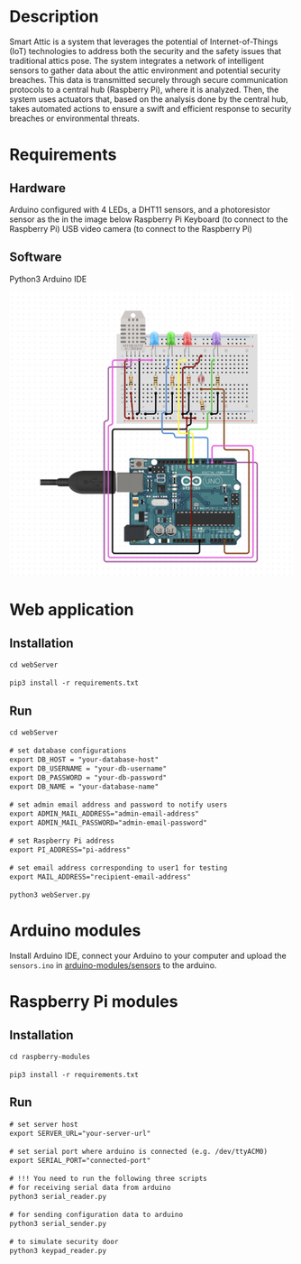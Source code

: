 # Description
Smart Attic is a system that leverages the potential of Internet-of-Things (IoT) technologies 
to address both the security and the safety issues that traditional attics pose. 
The system integrates a network of intelligent sensors to gather data about the attic environment 
and potential security breaches. This data is transmitted securely through secure 
communication protocols to a central hub (Raspberry Pi), where it is analyzed. Then, the system 
uses actuators that, based on the analysis done by the central hub, takes automated actions 
to ensure a swift and efficient response to security breaches or environmental threats.

# Requirements

## Hardware
Arduino configured with 4 LEDs, a DHT11 sensors, and a photoresistor sensor as the in the image below
Raspberry Pi
Keyboard (to connect to the Raspberry Pi)
USB video camera (to connect to the Raspberry Pi)

## Software
Python3
Arduino IDE

![Arduino Configuration](arduino_configuration.png)

# Web application
## Installation
```
cd webServer

pip3 install -r requirements.txt
```

## Run
```
cd webServer

# set database configurations
export DB_HOST = "your-database-host"
export DB_USERNAME = "your-db-username"
export DB_PASSWORD = "your-db-password"
export DB_NAME = "your-database-name"

# set admin email address and password to notify users
export ADMIN_MAIL_ADDRESS="admin-email-address"
export ADMIN_MAIL_PASSWORD="admin-email-password"

# set Raspberry Pi address
export PI_ADDRESS="pi-address"

# set email address corresponding to user1 for testing
export MAIL_ADDRESS="recipient-email-address"

python3 webServer.py
```

# Arduino modules

Install Arduino IDE, connect your Arduino to your computer and upload the `sensors.ino` in [arduino-modules/sensors](arduino-modules/sensors) to the arduino.

# Raspberry Pi modules

## Installation

```
cd raspberry-modules

pip3 install -r requirements.txt
```

## Run

```
# set server host
export SERVER_URL="your-server-url"

# set serial port where arduino is connected (e.g. /dev/ttyACM0)
export SERIAL_PORT="connected-port"

# !!! You need to run the following three scripts
# for receiving serial data from arduino
python3 serial_reader.py

# for sending configuration data to arduino
python3 serial_sender.py

# to simulate security door
python3 keypad_reader.py
```
